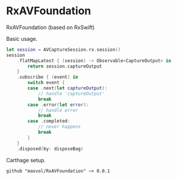 # RxAVFoundation
RxAVFoundation (based on RxSwift)

Basic usage.

```swift
let session = AVCaptureSession.rx.session()
session
    .flatMapLatest { (session) -> Observable<CaptureOutput> in
        return session.captureOutput
    }
    .subscribe { (event) in
        switch event {
        case .next(let captureOutput):
            // handle 'captureOutput'
            break
        case .error(let error):
            // handle error
            break
        case .completed:
            // never happens
            break
        }
    }
    .disposed(by: disposeBag)
```

Carthage setup.

```
github "maxvol/RxAVFoundation" ~> 0.0.1

```


